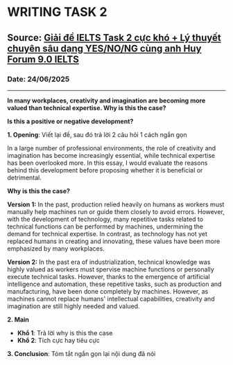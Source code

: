 # WRITING TASK 2

## Source: [Giải đề IELTS Task 2 cực khó + Lý thuyết chuyên sâu dạng YES/NO/NG cùng anh Huy Forum 9.0 IELTS](https://www.youtube.com/watch?v=YOEGdDfeAzA)

### Date: 24/06/2025
---

**In many workplaces, creativity and imagination are becoming more valued than technical expertise. Why is this the case?**

**Is this a positive or negative development?**


**1. Opening**: Viết lại đề, sau đó trả lời 2 câu hỏi 1 cách ngắn gọn

In a large number of professional environments, the role of creativity and imagination has become increasingly essential, while technical expertise has been overlooked more. In this essay, I would evaluate the reasons behind this development before proposing whether it is beneficial or detrimental.

**Why is this the case?**

**Version 1:** In the past, production relied heavily on humans as workers must manually help machines run or guide them closely to avoid errors. However, with the development of technology, many repetitive tasks related to technical functions can be performed by machines, undermining the demand for technical expertise. In contrast, as technology has not yet replaced humans in creating and innovating, these values have been more emphasized by many workplaces.

**Version 2:** In the past era of industrialization, technical knowledge was highly valued as workers must spervise machine functions or personally execute technical tasks. However, thanks to the emergence of artificial intelligence and automation, these repetitive tasks, such as production and manufacturing, have been done completely by machines. However, as machines cannot replace humans' intellectual capabilities, creativity and imagination are still highly needed and valued.

**2. Main**
- **Khổ 1**: Trả lời why is this the case
- **Khổ 2**: Tích cực hay tiêu cực

**3. Conclusion**: Tóm tắt ngắn gọn lại nội dung đã nói